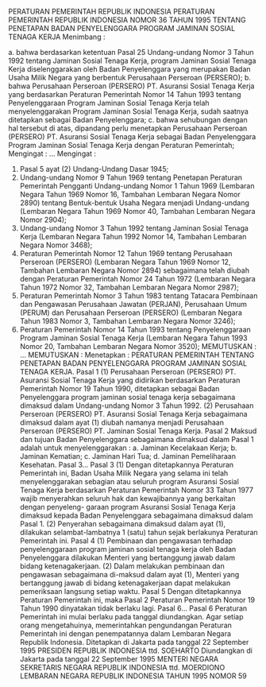  PERATURAN PEMERINTAH REPUBLIK INDONESIA PERATURAN PEMERINTAH REPUBLIK INDONESIA NOMOR 36 TAHUN 1995 TENTANG PENETAPAN BADAN PENYELENGGARA PROGRAM JAMINAN SOSIAL TENAGA KERJA
Menimbang :

a. bahwa berdasarkan ketentuan Pasal 25 Undang-undang Nomor 3 Tahun 1992 tentang Jaminan Sosial Tenaga Kerja, program Jaminan Sosial Tenaga Kerja diselenggarakan oleh Badan Penyelenggara yang merupakan Badan Usaha Milik Negara yang berbentuk Perusahaan Perseroan (PERSERO);
b. bahwa Perusahaan Perseroan (PERSERO) PT. Asuransi Sosial Tenaga Kerja yang berdasarkan Peraturan Pemerintah Nomor 14 Tahun 1993 tentang Penyelenggaraan Program Jaminan Sosial Tenaga Kerja telah menyelenggarakan Program Jaminan Sosial Tenaga Kerja, sudah saatnya ditetapkan sebagai Badan Penyelenggara;
c. bahwa sehubungan dengan hal tersebut di atas, dipandang perlu menetapkan Perusahaan Perseroan (PERSERO) PT. Asuransi Sosial Tenaga Kerja sebagai Badan Penyelenggara Program Jaminan Sosial Tenaga Kerja dengan Peraturan Pemerintah;
Mengingat :
 …
Mengingat :

1. Pasal 5 ayat (2) Undang-Undang Dasar 1945;
2. Undang-undang Nomor 9 Tahun 1969 tentang Penetapan Peraturan Pemerintah Pengganti Undang-undang Nomor 1 Tahun 1969 (Lembaran Negara Tahun 1969 Nomor 16, Tambahan Lembaran Negara Nomor 2890) tentang Bentuk-bentuk Usaha Negara menjadi Undang-undang (Lembaran Negara Tahun 1969 Nomor 40, Tambahan Lembaran Negara Nomor 2904);
3. Undang-undang Nomor 3 Tahun 1992 tentang Jaminan Sosial Tenaga Kerja (Lembaran Negara Tahun 1992 Nomor 14, Tambahan Lembaran Negara Nomor 3468);
4. Peraturan Pemerintah Nomor 12 Tahun 1969 tentang Perusahaan Perseroan (PERSERO) (Lembaran Negara Tahun 1969 Nomor 12, Tambahan Lembaran Negara Nomor 2894) sebagaimana telah diubah dengan Peraturan Pemerintah Nomor 24 Tahun 1972 (Lembaran Negara Tahun 1972 Nomor 32, Tambahan Lembaran Negara Nomor 2987);
5. Peraturan Pemerintah Nomor 3 Tahun 1983 tentang Tatacara Pembinaan dan Pengawasan Perusahaan Jawatan (PERJAN), Perusahaan Umum (PERUM) dan Perusahaan Perseroan (PERSERO) (Lembaran Negara Tahun 1983 Nomor 3, Tambahan Lembaran Negara Nomor 3246);
6. Peraturan Pemerintah Nomor 14 Tahun 1993 tentang Penyelenggaraan Program Jaminan Sosial Tenaga Kerja (Lembaran Negara Tahun 1993 Nomor 20, Tambahan Lembaran Negara Nomor 3520);
MEMUTUSKAN :
 …
MEMUTUSKAN :
 Menetapkan : PERATURAN PEMERINTAH TENTANG PENETAPAN BADAN PENYELENGGARA PROGRAM JAMINAN SOSIAL TENAGA KERJA.
Pasal 1
(1) Perusahaan Perseroan (PERSERO) PT. Asuransi Sosial Tenaga Kerja yang didirikan berdasarkan Peraturan Pemerintah Nomor 19 Tahun 1990, ditetapkan sebagai Badan Penyelenggara program jaminan sosial tenaga kerja sebagaimana dimaksud dalam Undang-undang Nomor 3 Tahun 1992.
(2) Perusahaan Perseroan (PERSERO) PT. Asuransi Sosial Tenaga Kerja sebagaimana dimaksud dalam ayat (1) diubah namanya menjadi Perusahaan Perseroan (PERSERO) PT. Jaminan Sosial Tenaga Kerja.
Pasal 2
Maksud dan tujuan Badan Penyelenggara sebagaimana dimaksud dalam Pasal 1 adalah untuk menyelenggarakan :
a. Jaminan Kecelakaan Kerja;
b. Jaminan Kematian;
c. Jaminan Hari Tua;
d. Jaminan Pemeliharaan Kesehatan. Pasal 3…
Pasal 3
(1) Dengan ditetapkannya Peraturan Pemerintah ini, Badan Usaha Milik Negara yang selama ini telah menyelenggarakan sebagian atau seluruh program Asuransi Sosial Tenaga Kerja berdasarkan Peraturan Pemerintah Nomor 33 Tahun 1977 wajib menyerahkan seluruh hak dan kewajibannya yang berkaitan dengan penyeleng- garaan program Asuransi Sosial Tenaga Kerja dimaksud kepada Badan Penyelenggara sebagaimana dimaksud dalam Pasal 1.
(2) Penyerahan sebagaimana dimaksud dalam ayat (1), dilakukan selambat-lambatnya 1 (satu) tahun sejak berlakunya Peraturan Pemerintah ini.
Pasal 4
(1) Pembinaan dan pengawasan terhadap penyelenggaraan program jaminan sosial tenaga kerja oleh Badan Penyelenggara dilakukan Menteri yang bertanggung jawab dalam bidang ketenagakerjaan.
(2) Dalam melakukan pembinaan dan pengawasan sebagaimana di-maksud dalam ayat (1), Menteri yang bertanggung jawab di bidang ketenagakerjaan dapat melakukan pemeriksaan langsung setiap waktu.
Pasal 5
Dengan ditetapkannya Peraturan Pemerintah ini, maka Pasal 2 Peraturan Pemerintah Nomor 19 Tahun 1990 dinyatakan tidak berlaku lagi. Pasal 6…
Pasal 6
Peraturan Pemerintah ini mulai berlaku pada tanggal diundangkan.
Agar setiap orang mengetahuinya, memerintahkan pengundangan Peraturan Pemerintah ini dengan penempatannya dalam Lembaran Negara Republik Indonesia. Ditetapkan di Jakarta pada tanggal 22 September 1995 PRESIDEN REPUBLIK INDONESIA ttd. SOEHARTO Diundangkan di Jakarta pada tanggal 22 September 1995 MENTERI NEGARA SEKRETARIS NEGARA REPUBLIK INDONESIA ttd. MOERDIONO LEMBARAN NEGARA REPUBLIK INDONESIA TAHUN 1995 NOMOR 59